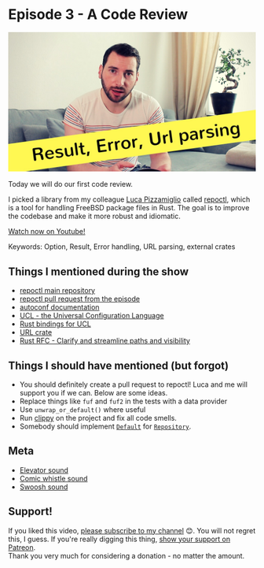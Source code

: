 # Episode 3 - A Code Review

![YouTube video thumbnail](./thumb.jpg)

Today we will do our first code review. 
  
I picked a library from my colleague [Luca Pizzamiglio](https://github.com/pizzamig/) called [repoctl](https://github.com/pizzamig/repoctl), which is a tool for handling FreeBSD package files in Rust. The goal is to improve the codebase and make it more robust and idiomatic.
  

[Watch now on Youtube!](https://www.youtube.com/watch?v=a6KWRvAPsmo)  

Keywords: Option, Result, Error handling, URL parsing, external crates

## Things I mentioned during the show

* [repoctl main repository](https://github.com/pizzamig/repoctl)
* [repoctl pull request from the episode](https://github.com/pizzamig/repoctl/pull/1)
* [autoconf documentation](https://www.gnu.org/software/autoconf/autoconf.html)
* [UCL - the Universal Configuration Language](https://github.com/vstakhov/libucl)
* [Rust bindings for UCL](https://github.com/hauleth/ucl-rs)
* [URL crate](https://crates.io/crates/url)
* [Rust RFC - Clarify and streamline paths and visibility](https://github.com/rust-lang/rust/issues/44660) 

## Things I should have mentioned (but forgot)

* You should definitely create a pull request to repoctl! Luca and me will support you if we can. Below are some ideas.
* Replace things like `fuf` and `fuf2` in the tests with a data provider
* Use `unwrap_or_default()` where useful
* Run [clippy](https://github.com/rust-lang-nursery/rust-clippy) on the project and fix all code smells.
* Somebody should implement [`Default`](https://doc.rust-lang.org/std/default/trait.Default.html) for [`Repository`](https://github.com/pizzamig/repoctl/blob/master/src/repository/mod.rs#L9).


## Meta

* [Elevator sound](https://freesound.org/people/omarie/sounds/382447/)
* [Comic whistle sound](https://freesound.org/people/InspectorJ/sounds/410803/)
* [Swoosh sound](https://freesound.org/people/martian/sounds/19312/)



## Support!

If you liked this video, [please subscribe to my channel](https://www.youtube.com/channel/UCZ_EWaQZCZuGGfnuqUoHujw) 😊.
You will not regret this, I guess.
If you're really digging this thing, [show your support on Patreon](https://www.patreon.com/bePatron?c=1568097).  
Thank you very much for considering a donation - no matter the amount.
